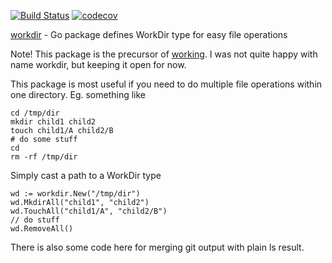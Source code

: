 [![Build Status](https://travis-ci.org/gregoryv/workdir.svg?branch=master)](https://travis-ci.org/gregoryv/workdir)
[![codecov](https://codecov.io/gh/gregoryv/workdir/branch/master/graph/badge.svg)](https://codecov.io/gh/gregoryv/workdir)


[workdir](https://godoc.org/github.com/gregoryv/workdir) - Go package defines WorkDir type for easy file operations

Note! This package is the precursor
of [working](https://godoc.org/github.com/gregoryv/working). I was not
quite happy with name workdir, but keeping it open for now.

This package is most useful if you need to do multiple file operations
within one directory. Eg. something like

    cd /tmp/dir
	mkdir child1 child2
	touch child1/A child2/B
	# do some stuff
	cd
	rm -rf /tmp/dir

Simply cast a path to a WorkDir type

    wd := workdir.New("/tmp/dir")
	wd.MkdirAll("child1", "child2")
	wd.TouchAll("child1/A", "child2/B")
	// do stuff
	wd.RemoveAll()


There is also some code here for merging git output with plain ls result.
